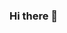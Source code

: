 ### Hi there 👋

<!--
**Shritik0471/Shritik0471** is a ✨ _special_ ✨ repository because its `README.md` (this file) appears on your GitHub profile.

Here are some ideas to get you started:

- 🔭 I’m currently working on Java application with the help of c program...
- 🌱 I’m currently learning C programming...
- 👯 I’m looking to collaborate on networking...
- 🤔 I’m looking for help with Data structure...
- 💬 Ask me about ...
- 📫 How to reach me: ...
- 😄 Pronouns: ...
- ⚡ Fun fact: ...
-->
